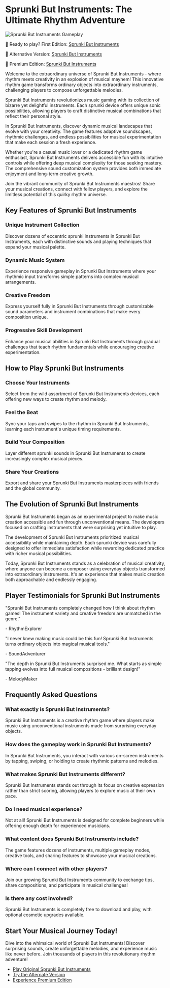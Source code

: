 # Sprunki But Instruments: The Ultimate Rhythm Adventure

![Sprunki But Instruments Gameplay](https://raw.githubusercontent.com/sprunkiscrunkly/sprunki-but-instruments/main/assets/sprunki-but-instruments.png "Experience the musical magic of Sprunki But Instruments")

🎵 Ready to play? First Edition: [Sprunki But Instruments](https://sprunksters.com/sprunki-but-instruments/ "Official Sprunki But Instruments Site")

🎵 Alternative Version: [Sprunki But Instruments](https://sprunkiscrunkly.com/sprunki-but-instruments/ "Sprunki But Instruments Alternate")

🎵 Premium Edition: [Sprunki But Instruments](https://sprunkipyramixed.com/sprunki-but-instruments/ "Sprunki But Instruments Premium")

Welcome to the extraordinary universe of Sprunki But Instruments - where rhythm meets creativity in an explosion of musical mayhem! This innovative rhythm game transforms ordinary objects into extraordinary instruments, challenging players to compose unforgettable melodies.

Sprunki But Instruments revolutionizes music gaming with its collection of bizarre yet delightful instruments. Each sprunki device offers unique sonic possibilities, allowing players to craft distinctive musical combinations that reflect their personal style.

In Sprunki But Instruments, discover dynamic musical landscapes that evolve with your creativity. The game features adaptive soundscapes, rhythmic challenges, and endless possibilities for musical experimentation that make each session a fresh experience.

Whether you're a casual music lover or a dedicated rhythm game enthusiast, Sprunki But Instruments delivers accessible fun with its intuitive controls while offering deep musical complexity for those seeking mastery. The comprehensive sound customization system provides both immediate enjoyment and long-term creative growth.

Join the vibrant community of Sprunki But Instruments maestros! Share your musical creations, connect with fellow players, and explore the limitless potential of this quirky rhythm universe.

## Key Features of Sprunki But Instruments

### Unique Instrument Collection

Discover dozens of eccentric sprunki instruments in Sprunki But Instruments, each with distinctive sounds and playing techniques that expand your musical palette.

### Dynamic Music System

Experience responsive gameplay in Sprunki But Instruments where your rhythmic input transforms simple patterns into complex musical arrangements.

### Creative Freedom

Express yourself fully in Sprunki But Instruments through customizable sound parameters and instrument combinations that make every composition unique.

### Progressive Skill Development

Enhance your musical abilities in Sprunki But Instruments through gradual challenges that teach rhythm fundamentals while encouraging creative experimentation.

## How to Play Sprunki But Instruments

### Choose Your Instruments

Select from the wild assortment of Sprunki But Instruments devices, each offering new ways to create rhythm and melody.

### Feel the Beat

Sync your taps and swipes to the rhythm in Sprunki But Instruments, learning each instrument's unique timing requirements.

### Build Your Composition

Layer different sprunki sounds in Sprunki But Instruments to create increasingly complex musical pieces.

### Share Your Creations

Export and share your Sprunki But Instruments masterpieces with friends and the global community.

## The Evolution of Sprunki But Instruments

Sprunki But Instruments began as an experimental project to make music creation accessible and fun through unconventional means. The developers focused on crafting instruments that were surprising yet intuitive to play.

The development of Sprunki But Instruments prioritized musical accessibility while maintaining depth. Each sprunki device was carefully designed to offer immediate satisfaction while rewarding dedicated practice with richer musical possibilities.

Today, Sprunki But Instruments stands as a celebration of musical creativity, where anyone can become a composer using everyday objects transformed into extraordinary instruments. It's an experience that makes music creation both approachable and endlessly engaging.

## Player Testimonials for Sprunki But Instruments

"Sprunki But Instruments completely changed how I think about rhythm games! The instrument variety and creative freedom are unmatched in the genre."

\- RhythmExplorer

"I never knew making music could be this fun! Sprunki But Instruments turns ordinary objects into magical musical tools."

\- SoundAdventurer

"The depth in Sprunki But Instruments surprised me. What starts as simple tapping evolves into full musical compositions - brilliant design!"

\- MelodyMaker

## Frequently Asked Questions

### What exactly is Sprunki But Instruments?

Sprunki But Instruments is a creative rhythm game where players make music using unconventional instruments made from surprising everyday objects.

### How does the gameplay work in Sprunki But Instruments?

In Sprunki But Instruments, you interact with various on-screen instruments by tapping, swiping, or holding to create rhythmic patterns and melodies.

### What makes Sprunki But Instruments different?

Sprunki But Instruments stands out through its focus on creative expression rather than strict scoring, allowing players to explore music at their own pace.

### Do I need musical experience?

Not at all! Sprunki But Instruments is designed for complete beginners while offering enough depth for experienced musicians.

### What content does Sprunki But Instruments include?

The game features dozens of instruments, multiple gameplay modes, creative tools, and sharing features to showcase your musical creations.

### Where can I connect with other players?

Join our growing Sprunki But Instruments community to exchange tips, share compositions, and participate in musical challenges!

### Is there any cost involved?

Sprunki But Instruments is completely free to download and play, with optional cosmetic upgrades available.

## Start Your Musical Journey Today!

Dive into the whimsical world of Sprunki But Instruments! Discover surprising sounds, create unforgettable melodies, and experience music like never before. Join thousands of players in this revolutionary rhythm adventure!

- [Play Original Sprunki But Instruments](https://sprunksters.com/sprunki-but-instruments/)
- [Try the Alternate Version](https://sprunkiscrunkly.com/sprunki-but-instruments/)
- [Experience Premium Edition](https://sprunkipyramixed.com/sprunki-but-instruments/)
